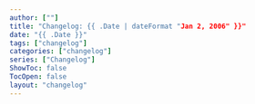 ```yaml
---
author: [""]
title: "Changelog: {{ .Date | dateFormat "Jan 2, 2006" }}"
date: "{{ .Date }}"
tags: ["changelog"]
categories: ["changelog"]
series: ["Changelog"]
ShowToc: false
TocOpen: false
layout: "changelog"
---
```


